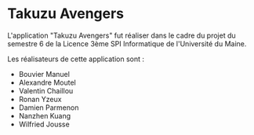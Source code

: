 # Takuzu Avengers
L'application "Takuzu Avengers" fut réaliser dans le cadre du projet du semestre 6 de la Licence 3ème SPI Informatique de l'Université du Maine.

Les réalisateurs de cette application sont :

- Bouvier Manuel
- Alexandre Moutel
- Valentin Chaillou
- Ronan Yzeux
- Damien Parmenon
- Nanzhen Kuang
- Wilfried Jousse
